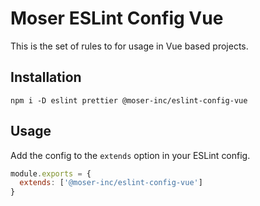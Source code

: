 # Moser ESLint Config Vue

This is the set of rules to for usage in Vue based projects.

## Installation

```shell
npm i -D eslint prettier @moser-inc/eslint-config-vue
```

## Usage

Add the config to the `extends` option in your ESLint config.

```js
module.exports = {
  extends: ['@moser-inc/eslint-config-vue']
}
```
